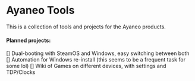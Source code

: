 # Ayaneo Tools

This is a collection of tools and projects for the Ayaneo products.

#### Planned projects:
[] Dual-booting with SteamOS and Windows, easy switching between both
[] Automation for Windows re-install (this seems to be a frequent task for some lol)
[] Wiki of Games on different devices, with settings and TDP/Clocks
